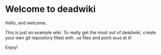 # Welcome to deadwiki

Hello, and welcome.

This is just an example wiki. To really get the most out of deadwiki, create your own git repository filled with `.md` files and point `dead` at it!

Enjoy! 
